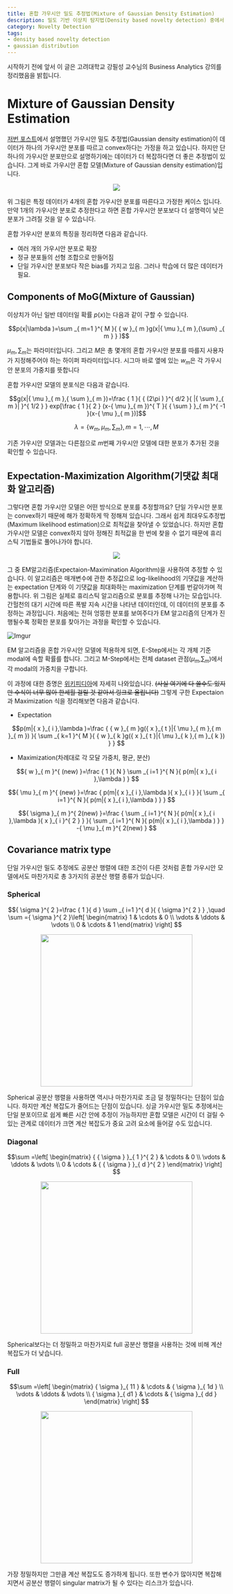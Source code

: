 ```yaml
---
title: 혼합 가우시안 밀도 추정법(Mixture of Gaussian Density Estimation)
description: 밀도 기반 이상치 탐지법(Density based novelty detection) 중에서 여러개의 가우시안 분포를 따른다는 가정 하에 탐지하는 혼합 가우시안 밀도 추정법(Mixture of Gaussian density estimation)에 대해 알아보도록 하겠습니다. 
category: Novelty Detection
tags:
- density based novelty detection
- gaussian distribution
---
```



시작하기 전에 앞서 이 글은 고려대학교 강필성 교수님의 Business Analytics 강의를 정리했음을 밝힙니다.


# Mixture of Gaussian Density Estimation

[저번 포스트](https://jayhey.github.io/novelty%20detection/2017/11/02/Novelty_detection_Gaussian/)에서 설명했던 가우시안 밀도 추정법(Gaussian density estimation)이 데이터가 하나의 가우시안 분포를 따르고 convex하다는 가정을 하고 있습니다. 하지만 단 하나의 가우시안 분포만으로 설명하기에는 데이터가 더 복잡하다면 더 좋은 추정법이 있습니다. 그게 바로 가우시안 혼합 모델(Mixture of Gaussian density estimation)입니다. 

<div align ="center"><a href="https://imgur.com/Z33QhxM"><img src="https://i.imgur.com/Z33QhxM.png" /></a></div>

위 그림은 특정 데이터가 4개의 혼합 가우시안 분포를 따른다고 가정한 케이스 입니다. 만약 1개의 가우시안 분포로 추정한다고 하면 혼합 가우시안 분포보다 더 설명력이 낮은 분포가 그려질 것을 알 수 있습니다.

혼합 가우시안 분포의 특징을 정리하면 다음과 같습니다.

- 여러 개의 가우시안 분포로 확장
- 정규 분포들의 선형 조합으로 만들어짐
- 단일 가우시안 분포보다 작은 bias를 가지고 있음. 그러나 학습에 더 많은 데이터가 필요.

## Components of MoG(Mixture of Gaussian)

이상치가 아닌 일반 데이터일 확률 $p(x)$는 다음과 같이 구할 수 있습니다.

$$p(x|\lambda )=\sum _{ m=1 }^{ M }{ { w }_{ m }g(x|{ \mu  }_{ m },{\sum} _{ m }  } )$$

$\mu_ m ,\sum_m$는 파라미터입니다. 그리고 $M$은 총 몇개의 혼합 가우시안 분포를 따를지 사용자가 지정해주어야 하는 하이퍼 파라미터입니다. 시그마 바로 옆에 있는 ${w}_{m}$은 각 가우시안 분포의 가중치를 뜻합니다 

혼합 가우시안 모델의 분포식은 다음과 같습니다.

$$g(x|{ \mu  }_{ m },{ \sum   }_{ m })=\frac { 1 }{ { (2\pi ) }^{ d/2 }{ |{ \sum   }_{ m }| }^{ 1/2 } } exp[\frac { 1 }{ 2 } (x-{ \mu  }_{ m })^{ T }{ { \sum   } }_{ m }^{ -1 }(x-{ \mu  }_{ m })]$$


$$\lambda =\left\{ { w }_{ m },{ \mu  }_{ m },{ \sum   }_{ m } \right\} ,m=1,\cdots ,M$$

기존 가우시안 모델과는 다른점으로 $m$번째 가우시안 모델에 대한 분포가 추가된 것을 확인할 수 있습니다. 

## Expectation-Maximization Algorithm(기댓값 최대화 알고리즘)

그렇다면 혼합 가우시안 모델은 어떤 방식으로 분포를 추정할까요? 단일 가우시안 분포는 convex하기 때문에 해가 정확하게 딱 정해져 있습니다. 그래서 쉽게 최대우도추정법(Maximum likelihood estimation)으로 최적값을 찾아낼 수 있었습니다. 하지만 혼합 가우시안 모델은 convex하지 않아 정해진 최적값을 한 번에 찾을 수 없기 때문에 휴리스틱 기법들로 풀어나가야 합니다. 

<div align="center"><a href="https://imgur.com/4POAWm8"><img src="https://i.imgur.com/4POAWm8.gif" /></a></div>

그 중 EM알고리즘(Expectaion-Maximination Algorithm)을 사용하여 추정할 수 있습니다. 이 알고리즘은 매개변수에 관한 추정값으로 log-likelihood의 기댓값을 계산하는 expectation 단계와 이 기댓값을 최대화하는 maximization 단계를 번갈아가며 적용합니다. 위 그림은 실제로 휴리스틱 알고리즘으로 분포를 추정해 나가는 모습입니다. 간헐천의 대기 시간에 따른 폭발 지속 시간을 나타낸 데이터인데, 이 데이터의 분포를 추정하는 과정입니다. 처음에는 전혀 엉뚱한 분포를 보여주다가 EM 알고리즘의 단계가 진행될수록 정확한 분포를 찾아가는 과정을 확인할 수 있습니다.


![Imgur](https://i.imgur.com/Mqq71HD.png)


EM 알고리즘을 혼합 가우시안 모델에 적용하게 되면, E-Step에서는 각 개체 기준 modal에 속할 확률를 합니다. 그리고 M-Step에서는 전체 dataset 관점(${ \mu  }_{ m }$,$\sum _{ m }$)에서 각 modal의 가중치을 구합니다. 

이 과정에 대한 증명은 [위키피디아](https://ko.wikipedia.org/w/index.php?title=%EA%B8%B0%EB%8C%93%EA%B0%92_%EC%B5%9C%EB%8C%80%ED%99%94_%EC%95%8C%EA%B3%A0%EB%A6%AC%EC%A6%98&action=edit&section=13)에 자세히 나와있습니다. ~~(사실 여기에 다 쓸수도 있지만 수식이 너무 많아 한세월 걸릴 것 같아서 링크로 올립니다)~~ 그렇게 구한 Expectaion과 Maximization 식을 정리해보면 다음과 같습니다.

- Expectation

$$p(m|{ x }_{ i },\lambda )=\frac { { w }_{ m }g({ x }_{ t }|{ \mu  }_{ m },{ m }_{ m }) }{ \sum _{ k=1 }^{ M }{ { w }_{ k }g({ x }_{ t }|{ \mu  }_{ k },{ m }_{ k }) }  } $$


- Maximization(차례대로 각 모달 가중치, 평균, 분산)

$${ w }_{ m }^{ (new) }=\frac { 1 }{ N } \sum _{ i=1 }^{ N }{ p(m|{ x }_{ i },\lambda ) } $$

$${ \mu  }_{ m }^{ (new) }=\frac { p(m|{ x }_{ i },\lambda ){ x }_{ i } }{ \sum _{ i=1 }^{ N }{ p(m|{ x }_{ i },\lambda ) }  } $$

$${ \sigma  }_{ m }^{ 2(new) }=\frac { \sum _{ i=1 }^{ N }{ p(m|{ x }_{ i },\lambda ){ x }_{ i }^{ 2 } }  }{ \sum _{ i=1 }^{ N }{ p(m|{ x }_{ i },\lambda ) }  } -{ \mu  }_{ m }^{ 2(new) } $$


## Covariance matrix type

단일 가우시안 밀도 추정에도 공분산 행렬에 대한 조건이 다른 것처럼 혼합 가우시안 모델에서도 마찬가지로 총 3가지의 공분산 행렬 종류가 있습니다.

### Spherical

$${ \sigma  }^{ 2 }=\frac { 1 }{ d } \sum _{ i=1 }^{ d }{ { \sigma  }^{ 2 } } ,\quad \sum  ={ \sigma  }^{ 2 }\left[ \begin{matrix} 1 & \cdots  & 0 \\ \vdots  & \ddots  & \vdots  \\ 0 & \cdots  & 1 \end{matrix} \right] $$

<div align="center">
<a href="https://imgur.com/qz0SpKd"><img src="https://i.imgur.com/qz0SpKd.png" width="350" /></a></div>

Spherical 공분산 행렬을 사용하면 역시나 마찬가지로 조금 덜 정밀하다는 단점이 있습니다. 하지만 계산 복잡도가 줄어드는 단점이 있습니다. 싱글 가우시안 밀도 추정에서는 단일 분포이므로 쉽게 빠른 시간 안에 추정이 가능하지만 혼합 모델은 시간이 더 걸릴 수 있는 관계로 데이터가 크면 계산 복잡도가 중요 고려 요소에 들어갈 수도 있습니다.

### Diagonal

$$\sum  =\left[ \begin{matrix} { { \sigma  } }_{ 1 }^{ 2 } & \cdots  & 0 \\ \vdots  & \ddots  & \vdots  \\ 0 & \cdots  & { { \sigma  } }_{ d }^{ 2 } \end{matrix} \right] $$

<div align="center"><a href="https://imgur.com/dao2A51"><img src="https://i.imgur.com/dao2A51.png" width="350" /></a></div>

Spherical보다는 더 정밀하고 마찬가지로 full 공분산 행렬을 사용하는 것에 비해 계산복잡도가 더 낮습니다.

### Full

$$\sum  =\left[ \begin{matrix} { \sigma  }_{ 11 } & \cdots  & { \sigma  }_{ 1d } \\ \vdots  & \ddots  & \vdots  \\ { \sigma  }_{ d1 } & \cdots  & { \sigma  }_{ dd } \end{matrix} \right] $$


<div align="center"><a href="https://imgur.com/dDkxgW5"><img src="https://i.imgur.com/dDkxgW5.png" width="350" /></a></div>

가장 정밀하지만 그만큼 계산 복잡도도 증가하게 됩니다. 또한 변수가 많아지면 복잡해지면서 공분산 행렬이 singular matrix가 될 수 있다는 리스크가 있습니다.